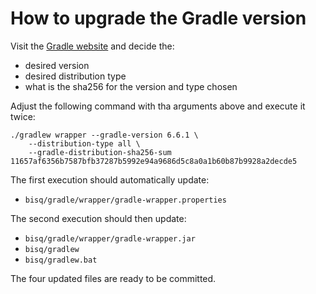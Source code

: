 # How to upgrade the Gradle version

Visit the [Gradle website](https://gradle.org/releases/) and decide the:
 - desired version
 - desired distribution type
 - what is the sha256 for the version and type chosen

Adjust the following command with tha arguments above and execute it twice:

    ./gradlew wrapper --gradle-version 6.6.1 \
        --distribution-type all \
        --gradle-distribution-sha256-sum 11657af6356b7587bfb37287b5992e94a9686d5c8a0a1b60b87b9928a2decde5

The first execution should automatically update:
 - `bisq/gradle/wrapper/gradle-wrapper.properties`

The second execution should then update:
 - `bisq/gradle/wrapper/gradle-wrapper.jar`
 - `bisq/gradlew`
 - `bisq/gradlew.bat`

The four updated files are ready to be committed.
